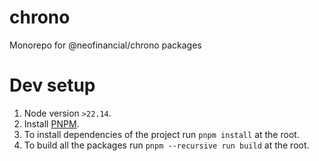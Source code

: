 # chrono

Monorepo for @neofinancial/chrono packages

# Dev setup

1. Node version `>22.14`.
1. Install [PNPM](https://pnpm.io/installation#using-corepack).
1. To install dependencies of the project run `pnpm install` at the root.
1. To build all the packages run `pnpm --recursive run build` at the root.
